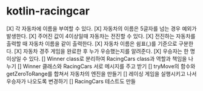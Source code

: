# kotlin-racingcar

[X] 각 자동차에 이름을 부여할 수 있다.
[X] 자동차의 이름은 5글자를 넘는 경우 예외가 발생한다.
[X] 주어진 값이 4이상일때 자동차는 전진할 수 있다.
[X] 전진하는 자동차를 출력할 때 자동차 이름을 같이 출력한다.
[X] 자동차 이름은 쉼표(,)를 기준으로 구분한다.
[X] 자동차 경주 게임을 완료한 후 누가 우승했는지를 알려준다.
[X] 우승자는 한 명 이상일 수 있다.
[] Winner class로 분리하여 RacingCars class과 역할과 책임을 나누기
[] Winner 클래스와 RacingCars 서로 메시지를 주고 받기
[] tryMove의 함수와 getZeroToRange를 합쳐서 자동차의 엔진을 만들기
[] 레이싱 게임을 실행시키고 나서 우승자가 나오도록 변경하기
[] RacingCars 테스트도 만들